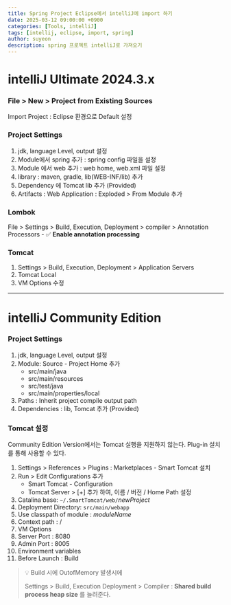 ```yaml
---
title: Spring Project Eclipse에서 intelliJ에 import 하기
date: 2025-03-12 09:00:00 +0900
categories: [Tools, intelliJ]
tags: [intellij, eclipse, import, spring]
author: suyeon
description: spring 프로젝트 intelliJ로 가져오기
---
```

# intelliJ Ultimate 2024.3.x

### File > New > Project from Existing Sources
Import Project : Eclipse 환경으로 Default 설정

### Project Settings
1. jdk, language Level, output 설정
2. Module에서 spring 추가 : spring config 파일을 설정
3. Module 에서 web 추가 : web home, web.xml 파일 설정
4. library : maven, gradle, lib(WEB-INF/lib) 추가
5. Dependency 에 Tomcat lib 추가 (Provided)
6. Artifacts : Web Application : Exploded > From Module 추가

### Lombok
File > Settings > Build, Execution, Deployment > compiler > Annotation Processors - ✅ **Enable annotation processing** 

### Tomcat
1. Settings > Build, Execution, Deployment > Application Servers
2. Tomcat Local
3. VM Options 수정


---
# intelliJ Community Edition

### Project Settings
1. jdk, language Level, output 설정
2. Module: Source - Project Home 추가 
   * src/main/java
   * src/main/resources
   * src/test/java
   * src/main/properties/local
3. Paths : Inherit project compile output path
4. Dependencies : lib, Tomcat 추가 (Provided)

### Tomcat 설정
Community Edition Version에서는 Tomcat 실행을 지원하지 않는다. Plug-in 설치를 통해 사용할 수 있다.

1. Settings > References > Plugins : Marketplaces - Smart Tomcat 설치
2. Run > Edit Configurations 추가
   * Smart Tomcat - Configuration
   * Tomcat Server > [+] 추가 하여, 이름 / 버전 / Home Path 설정
3. Catalina base: `~/.SmartTomcat/web/`_newProject_
4. Deployment Directory: `src/main/webapp`
5. Use classpath of module : _moduleName_
6. Context path : /
7. VM Options
8. Server Port : 8080
9. Admin Port : 8005
10. Environment variables
11. Before Launch : Build

> 💡 Build 시에 OutofMemory 발생시에 
> 
> Settings > Build, Execution Deployment > Compiler : **Shared build process heap size** 를 늘려준다. 
